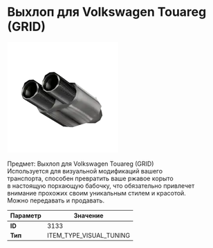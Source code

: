 # Выхлоп для Volkswagen Touareg (GRID)

![Item Image](../img/3133.webp?raw=true)

Предмет: Выхлоп для Volkswagen Touareg (GRID)<br>Используется для визуальной модификаций вашего<br>транспорта, способен превратить ваше ржавое корыто<br>в настоящую порхающую бабочку, что обязательно привлечет<br>внимание прохожих своим уникальным стилем и красотой.<br>Можно передавать и продавать.


| Параметр | Значение |
|----------|----------|
| **ID** | 3133 |
| **Тип** | ITEM_TYPE_VISUAL_TUNING |

